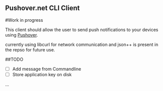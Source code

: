 Pushover.net CLI Client
-----------------------

#Work in progress


This client should allow the user to send push notifications to your devices using [Pushover](http://pushover.net).


currently using libcurl for network communication and json++ is present in the repso for future use.


##TODO

- [ ] Add message from Commandline
- [ ] Store application key on disk

...
